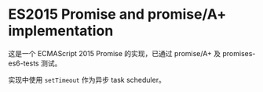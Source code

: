 # ES2015 Promise and promise/A+ implementation

这是一个 ECMAScript 2015 Promise 的实现，已通过 promise/A+ 及 promises-es6-tests 测试。

实现中使用 `setTimeout` 作为异步 task scheduler。
